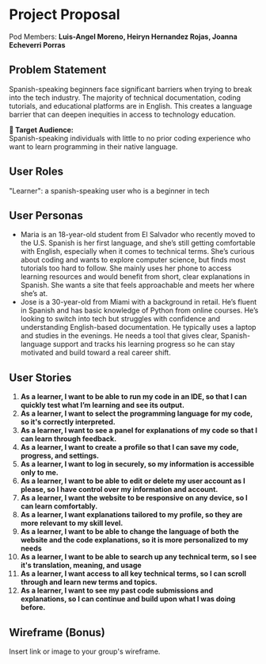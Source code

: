 # Project Proposal

Pod Members: **Luis-Angel Moreno, Heiryn Hernandez Rojas, Joanna Echeverri Porras**

## Problem Statement

Spanish-speaking beginners face significant barriers when trying to break into the tech industry. The majority of technical documentation, coding tutorials, and educational platforms are in English. This creates a language barrier that can deepen inequities in access to technology education.

**🎯 Target Audience:**  
Spanish-speaking individuals with little to no prior coding experience who want to learn programming in their native language.


## User Roles

"Learner": a spanish-speaking user who is a beginner in tech

## User Personas

- Maria is an 18-year-old student from El Salvador who recently moved to the U.S. Spanish is her first language, and she’s still getting comfortable with English, especially when it comes to technical terms. She’s curious about coding and wants to explore computer science, but finds most tutorials too hard to follow. She mainly uses her phone to access learning resources and would benefit from short, clear explanations in Spanish. She wants a site that feels approachable and meets her where she’s at.
- Jose is a 30-year-old from Miami with a background in retail. He’s fluent in Spanish and has basic knowledge of Python from online courses. He’s looking to switch into tech but struggles with confidence and understanding English-based documentation. He typically uses a laptop and studies in the evenings. He needs a tool that gives clear, Spanish-language support and tracks his learning progress so he can stay motivated and build toward a real career shift.

## User Stories

1. **As a learner, I want to be able to run my code in an IDE, so that I can quickly test what I’m learning and see its output.**
2. **As a learner, I want to select the programming language for my code, so it's correctly interpreted.**
3. **As a learner, I want to see a panel for explanations of my code so that I can learn through feedback.**
4. **As a learner, I want to create a profile so that I can save my code, progress, and settings.**
5. **As a learner, I want to log in securely, so my information is accessible only to me.**
6. **As a learner, I want to be able to edit or delete my user account as I please, so I have control over my information and account.**
7. **As a learner, I want the website to be responsive on any device, so I can learn comfortably.**
8. **As a learner, I want explanations tailored to my profile, so they are more relevant to my skill level.**
9. **As a learner, I want to be able to change the language of both the website and the code explanations, so it is more personalized to my needs**
10. **As a learner, I want to be able to search up any technical term, so I see it's translation, meaning, and usage**
11. **As a learner, I want access to all key technical terms, so I can scroll through and learn new terms and topics.**
12. **As a learner, I want to see my past code submissions and explanations, so I can continue and build upon what I was doing before.**

## Wireframe (Bonus)

Insert link or image to your group's wireframe. 
